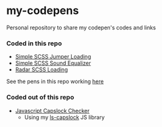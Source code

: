 # my-codepens
Personal repository to share my codepen's codes and links

### Coded in this repo
* [Simple SCSS Jumper Loading](http://codepen.io/leandrosimoes/pen/VPExJW)
* [Simple SCSS Sound Equalizer](https://codepen.io/leandrosimoes/pen/OmKQdr)
* [Radar SCSS Loading](https://codepen.io/leandrosimoes/pen/QBBLOZ)

See the pens in this repo working [here](https://lesimoes.com.br/my-codepens)

### Coded out of this repo
* [Javascript Capslock Checker](https://codepen.io/leandrosimoes/pen/PBBYXe)
    * Using my [ls-capslock](https://lesimoes.com.br/ls-capslock) JS library
